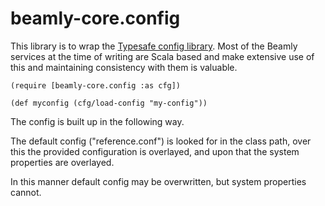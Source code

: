 beamly-core.config
==================

This library is to wrap the [Typesafe config library](https://github.com/typesafehub/config).  Most of the Beamly services at the time of writing are Scala based and make extensive use of this and maintaining consistency with them is valuable.

```
(require [beamly-core.config :as cfg])

(def myconfig (cfg/load-config "my-config"))
```

The config is built up in the following way.

The default config ("reference.conf") is looked for in the class path, over this the provided configuration is overlayed, and upon that the system properties are overlayed.

In this manner default config may be overwritten, but system properties cannot.




